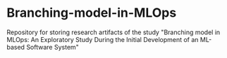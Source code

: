 # Branching-model-in-MLOps
Repository for storing research artifacts of the study "Branching model in MLOps: An Exploratory Study During the Initial Development of an ML-based Software System"
